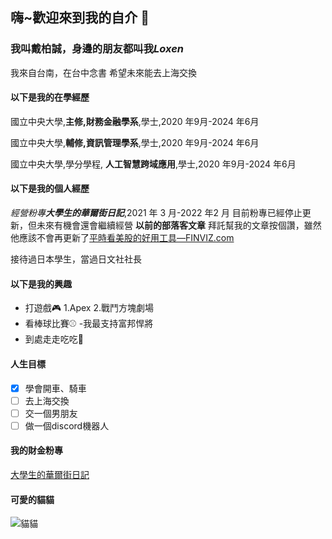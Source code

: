 ## 嗨~歡迎來到我的自介 👋
### 我叫戴柏誠，身邊的朋友都叫我*Loxen*
我來自台南，在台中念書
希望未來能去上海交換
#### 以下是我的在學經歷
國立中央大學,**主修,財務金融學系**,學士,2020 年9月-2024 年6月


國立中央大學,**輔修,資訊管理學系**,學士,2020 年9月-2024 年6月


國立中央大學,學分學程, **人工智慧跨域應用**,學士,2020 年9月-2024 年6月


#### 以下是我的個人經歷
_經營粉專**大學生的華爾街日記**_,2021 年 3 月-2022 年2 月
目前粉專已經停止更新，但未來有機會還會繼續經營
**以前的部落客文章**
拜託幫我的文章按個讚，雖然他應該不會再更新了[平時看美股的好用工具—FINVIZ.com]([https://vocus.cc/article/60881874fd89780001319fea])

接待過日本學生，當過日文社社長


#### 以下是我的興趣
- 打遊戲:video_game:
  1.Apex
  2.戰鬥方塊劇場
- 看棒球比賽:baseball:
  -我最支持富邦悍將
- 到處走走吃吃:poultry_leg:

#### 人生目標
- [x] 學會開車、騎車
- [ ] 去上海交換
- [ ] 交一個男朋友
- [ ] 做一個discord機器人

#### 我的財金粉專
[大學生的華爾街日記]([https://myoctocat.com/assets/images/base-octocat.svg](https://www.facebook.com/daipong0723))

#### 可愛的貓貓
![貓貓](https://myoctocat.com/assets/images/base-octocat.svg)
